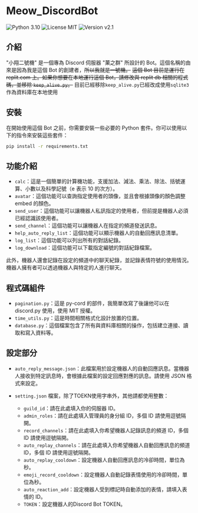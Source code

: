 # Meow_DiscordBot

![Python 3.10](https://img.shields.io/badge/Python-3.10-blue?logo=python) ![License MIT](https://img.shields.io/badge/License-MIT-green) ![Version v2.1](https://img.shields.io/badge/Version-v2.1.1-orange)

## 介紹

"小翔二號機" 是一個專為 Discord 伺服器 "菓之群" 所設計的 Bot。這個名稱的由來是因為我是這個 Bot 的創建者，~~所以我就是一號機。~~
~~這個 Bot 目前是運行在 replit.com 上。如果你想要在本地運行這個 Bot，請修改與 replit db 相關的程式碼，並移除 `keep_alive.py`。~~
目前已經移除`keep_alive.py`已經改成使用`sqlite3`作為資料庫在本地使用

## 安裝

在開始使用這個 Bot 之前，你需要安裝一些必要的 Python 套件。你可以使用以下的指令來安裝這些套件：

```bash
pip install -r requirements.txt
```

## 功能介紹

- `calc`：這是一個簡單的計算機功能，支援加法、減法、乘法、除法、括號運算、小數以及科學記號（e 表示 10 的次方）。
- `avatar`：這個功能可以查詢指定使用者的頭像，並且會根據頭像的顏色調整 embed 的顏色。
- `send_user`：這個功能可以讓機器人私訊指定的使用者，但前提是機器人必須已經認識該使用者。
- `send_channel`：這個功能可以讓機器人在指定的頻道發送訊息。
- `help_auto_reply_list`：這個功能可以顯示機器人的自動回應訊息清單。
- `log_list`：這個功能可以列出所有的對話紀錄。
- `log_download`：這個功能可以下載指定編號的對話紀錄檔案。

此外，機器人還會記錄在設定的頻道中的聊天紀錄，並記錄表情符號的使用情況。機器人擁有者可以透過機器人與特定的人進行聊天。

## 程式碼組件

- `pagination.py`：這是 py-cord 的部件，我簡單改寫了後讓他可以在 discord.py 使用，使用 MIT 授權。
- `time_utils.py`：這是時間相關格式化設計放置的位置。
- `database.py`：這個檔案包含了所有與資料庫相關的操作，包括建立連接、讀取和寫入資料等。

## 設定部分

- `auto_reply_message.json`：此檔案用於設定機器人的自動回應訊息。當機器人接收到特定訊息時，會根據此檔案的設定回應對應的訊息。請使用 JSON 格式來設定。
- `setting.json` 檔案，除了TOEKN使用字串外，其他請都使用整數：

  - `guild_id`：請在此處填入你的伺服器 ID。
  - `admin_roles`：請在此處填入管理員的身分組 ID，多個 ID 請使用逗號隔開。
  - `record_channels`：請在此處填入你希望機器人記錄訊息的頻道 ID，多個 ID 請使用逗號隔開。
  - `auto_replay_channels`：請在此處填入你希望機器人自動回應訊息的頻道 ID，多個 ID 請使用逗號隔開。
  - `auto_replay_cooldown`：設定機器人自動回應訊息的冷卻時間，單位為秒。
  - `emoji_record_cooldown`：設定機器人自動記錄表情使用的冷卻時間，單位為秒。
  - `auto_reaction_add`：設定機器人受到標記時自動添加的表情，請填入表情的 ID。
  - `TOKEN`：設定機器人的Discord Bot TOKEN。